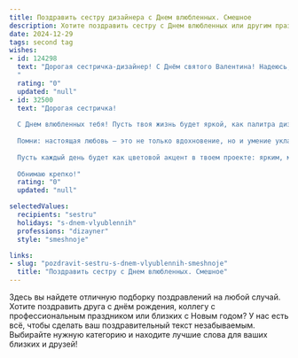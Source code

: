 ```yaml
---
title: Поздравить сестру дизайнера с Днем влюбленных. Смешное
description: Хотите поздравить сестру с Днем влюбленных или другим праздником? Наш ИИ создаст незабываемое поздравление, а вы обязательно выделитесь среди других.  
date: 2024-12-29
tags: second tag
wishes:
- id: 124298
  text: "Дорогая сестричка-дизайнер! С Днём святого Валентина! Надеюсь, твой принц (или принцесса!)  уже подарил тебе не только цветы, но и  дизайнерский проект вашей совместной жизни – пусть он будет  ярким, стильным и без багов!  Желаю тебе океан любви и  вдохновения, чтобы и дальше создавать шедевры,  а не просто  «что-нибудь эдакое»!
  "
  rating: "0"
  updated: "null"
- id: 32500
  text: "Дорогая сестричка!
  
  С Днем влюбленных тебя! Пусть твоя жизнь будет яркой, как палитра дизайнера, а любовь – такой же креативной, как твои идеи! Желаю, чтобы сердечные дела складывались так же легко, как ты создаешь свои шедевры!
  
  Помни: настоящая любовь – это не только вдохновение, но и умение укладывать текст в рамки! Так что не забывай иногда «размещать» свои чувства с нужным отступом!
  
  Пусть каждый день будет как цветовой акцент в твоем проекте: ярким, многообъемным и незабываемым! С праздником, моя любимица!
  
  Обнимаю крепко!"
  rating: "0"
  updated: "null"

selectedValues:
  recipients: "sestru"
  holidays: "s-dnem-vlyublennih"
  professions: "dizayner"
  style: "smeshnoje"

links:
- slug: "pozdravit-sestru-s-dnem-vlyublennih-smeshnoje"
  title: "Поздравить сестру с Днем влюбленных. Смешное"
---
```


Здесь вы найдете отличную подборку поздравлений на любой случай.
Хотите поздравить друга с днём рождения, коллегу с профессиональным праздником или близких с Новым годом? У нас есть всё, чтобы сделать ваш поздравительный текст незабываемым. Выбирайте нужную категорию и находите лучшие слова для ваших близких и друзей!

